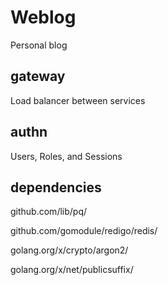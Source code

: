 # Weblog

Personal blog

## gateway

Load balancer between services

## authn

Users, Roles, and Sessions

## dependencies

github.com/lib/pq/

github.com/gomodule/redigo/redis/

golang.org/x/crypto/argon2/

golang.org/x/net/publicsuffix/

